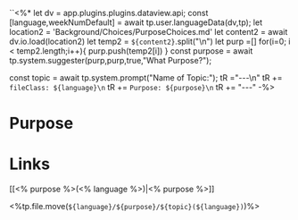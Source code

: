 ``<%*
let dv = app.plugins.plugins.dataview.api;
const [language,weekNumDefault] = await tp.user.languageData(dv,tp); 
let location2 = 'Background/Choices/PurposeChoices.md'
let content2 = await dv.io.load(location2)
let temp2 = `${content2}`.split("\n")
let purp =[]
for(i=0; i < temp2.length;i++){
	purp.push(temp2[i])
}
const purpose = await tp.system.suggester(purp,purp,true,"What Purpose?");

const topic = await tp.system.prompt("Name of Topic:");
tR ="---\n"
tR += `fileClass: ${language}\n`
tR += `Purpose: ${purpose}\n`
tR += "---"
-%>

# Purpose





# Links
[[<% purpose %>(<% language %>)|<% purpose %>]]


<%tp.file.move(`${language}/${purpose}/${topic}(${language})`)%>
